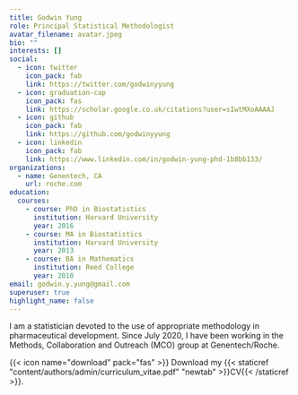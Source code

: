 ```yaml
---
title: Godwin Yung
role: Principal Statistical Methodologist
avatar_filename: avatar.jpeg
bio: ""
interests: []
social:
  - icon: twitter
    icon_pack: fab
    link: https://twitter.com/godwinyyung
  - icon: graduation-cap
    icon_pack: fas
    link: https://scholar.google.co.uk/citations?user=sIwtMXoAAAAJ
  - icon: github
    icon_pack: fab
    link: https://github.com/godwinyyung
  - icon: linkedin
    icon_pack: fab
    link: https://www.linkedin.com/in/godwin-yung-phd-1b8bb133/
organizations:
  - name: Genentech, CA
    url: roche.com
education:
  courses:
    - course: PhD in Biostatistics
      institution: Harvard University
      year: 2016
    - course: MA in Biostatistics
      institution: Harvard University
      year: 2013
    - course: BA in Mathematics
      institution: Reed College
      year: 2010
email: godwin.y.yung@gmail.com
superuser: true
highlight_name: false
---
```

I am a statistician devoted to the use of appropriate methodology in pharmaceutical development. Since July 2020, I have been working in the Methods, Collaboration and Outreach (MCO) group at Genentech/Roche.

{{< icon name="download" pack="fas" >}} Download my {{< staticref "content/authors/admin/curriculum_vitae.pdf" "newtab" >}}CV{{< /staticref >}}.